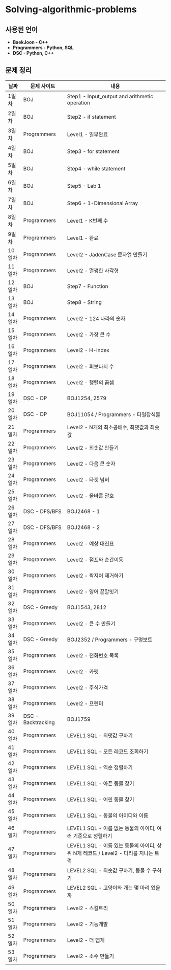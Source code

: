 # Solving-algorithmic-problems

## 사용된 언어
- **BaekJoon - C++**
- **Programmers - Python, SQL**
- **DSC - Python, C++**

## 문제 정리

|날짜|문제 사이트|내용|
|---|---|---|
|1일차|BOJ|Step1 - Input_output and arithmetic operation|
|2일차|BOJ|Step2 - if statement|
|3일차|Programmers|Level1 - 일부완료|
|4일차|BOJ|Step3 - for statement|
|5일차|BOJ|Step4 - while statement|
|6일차|BOJ|Step5 - Lab 1|
|7일차|BOJ|Step6 - 1-Dimensional Array|
|8일차|Programmers|Level1 - K번째 수|
|9일차|Programmers|Level1 - 완료|
|10일차|Programmers|Level2 - JadenCase 문자열 만들기|
|11일차|Programmers|Level2 - 멀쩡한 사각형|
|12일차|BOJ|Step7 - Function|
|13일차|BOJ|Step8 - String|
|14일차|Programmers|Level2 - 124 나라의 숫자|
|15일차|Programmers|Level2 - 가장 큰 수|
|16일차|Programmers|Level2 - H-index|
|17일차|Programmers|Level2 - 피보나치 수|
|18일차|Programmers|Level2 - 행렬의 곱셈|
|19일차|DSC - DP|BOJ1254, 2579|
|20일차|DSC - DP|BOJ11054 / Programmers - 타일장식물|
|21일차|Programmers|Level2 - N개의 최소공배수, 최댓값과 최솟값|
|22일차|Programmers|Level2 - 최솟값 만들기|
|23일차|Programmers|Level2 - 다음 큰 숫자|
|24일차|Programmers|Level2 - 타겟 넘버|
|25일차|Programmers|Level2 - 올바른 괄호|
|26일차|DSC - DFS/BFS|BOJ2468 - 1|
|27일차|DSC - DFS/BFS|BOJ2468 - 2|
|28일차|Programmers|Level2 - 예상 대진표|
|29일차|Programmers|Level2 - 점프와 순간이동|
|30일차|Programmers|Level2 - 짝지어 제거하기|
|31일차|Programmers|Level2 - 영어 끝말잇기|
|32일차|DSC - Greedy|BOJ1543, 2812|
|33일차|Programmers|Level2 - 큰 수 만들기|
|34일차|DSC - Greedy|BOJ2352 / Programmers - 구명보트|
|35일차|Programmers|Level2 - 전화번호 목록|
|36일차|Programmers|Level2 - 카펫|
|37일차|Programmers|Level2 - 주식가격|
|38일차|Programmers|Level2 - 프린터|
|39일차|DSC - Backtracking|BOJ1759|
|40일차|Programmers|LEVEL1 SQL - 최댓값 구하기|
|41일차|Programmers|LEVEL1 SQL - 모든 레코드 조회하기|
|42일차|Programmers|LEVEL1 SQL - 역순 정렬하기|
|43일차|Programmers|LEVEL1 SQL - 아픈 동물 찾기|
|44일차|Programmers|LEVEL1 SQL - 어린 동물 찾기|
|45일차|Programmers|LEVEL1 SQL - 동물의 아이디와 이름|
|46일차|Programmers|LEVEL1 SQL - 이름 없는 동물의 아이디, 여러 기준으로 정렬하기|
|47일차|Programmers|LEVEL1 SQL - 이름 있는 동물의 아이디, 상위 N개 레코드 / Level2 - 다리를 지나는 트럭|
|48일차|Programmers|LEVEL2 SQL - 최솟값 구하기, 동물 수 구하기|
|49일차|Programmers|LEVEL2 SQL - 고양이와 개는 몇 마리 있을까|
|50일차|Programmers|Level2 - 스킬트리|
|51일차|Programmers|Level2 - 기능개발|
|52일차|Programmers|Level2 - 더 맵게|
|53일차|Programmers|Level2 - 소수 만들기|
